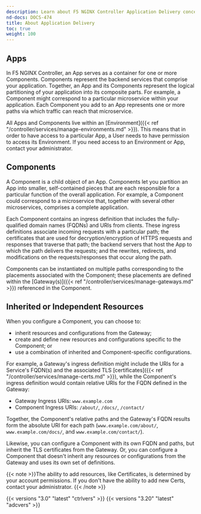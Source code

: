 ```yaml
---
description: Learn about F5 NGINX Controller Application Delivery concepts.
nd-docs: DOCS-474
title: About Application Delivery
toc: true
weight: 100
---
```


## Apps

In F5 NGINX Controller, an App serves as a container for one or more Components. Components represent the backend services that comprise your application. Together, an App and its Components represent the logical partitioning of your application into its composite parts. For example, a Component might correspond to a particular microservice within your application. Each Component you add to an App represents one or more paths via which traffic can reach that microservice.

All Apps and Components live within an [Environment]({{< ref "/controller/services/manage-environments.md" >}}). This means that in order to have access to a particular App, a User needs to have permission to access its Environment. If you need access to an Environment or App, contact your administrator.

## Components

A Component is a child object of an App. Components let you partition an App into smaller, self-contained pieces that are each responsible for a particular function of the overall application. For example, a Component could correspond to a microservice that, together with several other microservices, comprises a complete application.

Each Component contains an ingress definition that includes the fully-qualified domain names (FQDNs) and URIs from clients. These ingress definitions associate incoming requests with a particular path; the certificates that are used for decryption/encryption of HTTPS requests and responses that traverse that path; the backend servers that host the App to which the path delivers the requests; and the rewrites, redirects, and modifications on the requests/responses that occur along the path.

Components can be instantiated on multiple paths corresponding to the placements associated with the Component; these placements are defined within the [Gateway(s)]({{< ref "/controller/services/manage-gateways.md" >}}) referenced in the Component.

## Inherited or Independent Resources

When you configure a Component, you can choose to:

- inherit resources and configurations from the Gateway;
- create and define new resources and configurations specific to the Component; or
- use a combination of inherited and Component-specific configurations.

For example, a Gateway's ingress definition might include the URIs for a Service's FQDN(s) and the associated TLS [certificates]({{< ref "/controller/services/manage-certs.md" >}}), while the Component's ingress definition would contain relative URIs for the FQDN defined in the Gateway:

- Gateway Ingress URIs: `www.example.com`
- Component Ingress URIs: `/about/`, `/docs/`, `/contact/`

Together, the Component's relative paths and the Gateway's FQDN results form the absolute URI for each path (`www.example.com/about/`, `www.example.com/docs/`, and `www.example.com/contact/`).

Likewise, you can configure a Component with its own FQDN and paths, but inherit the TLS certificates from the Gateway. Or, you can configure a Component that doesn't inherit any resources or configurations from the Gateway and uses its own set of definitions.

{{< note >}}The ability to add resources, like Certificates, is determined by your account permissions. If you don't have the ability to add new Certs, contact your administrator. {{< /note >}}

{{< versions "3.0" "latest" "ctrlvers" >}}
{{< versions "3.20" "latest" "adcvers" >}}
